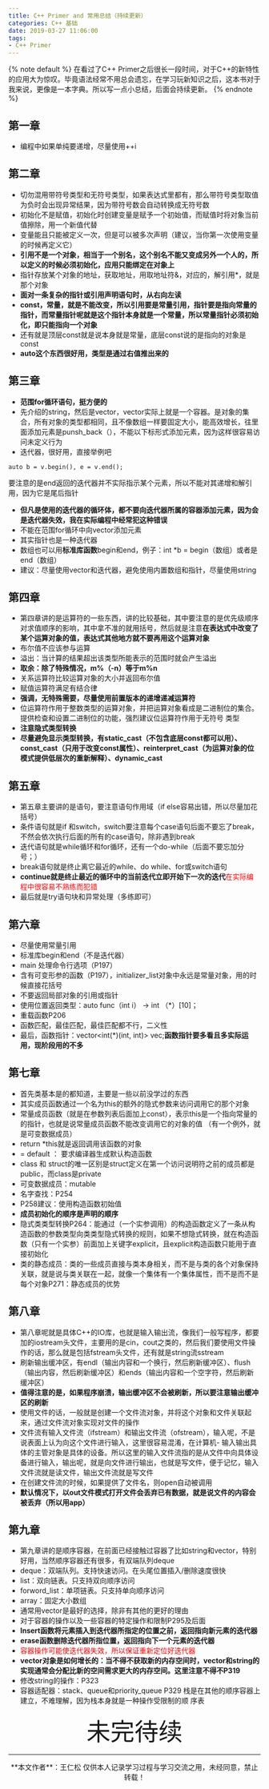 ```yaml
---
title: C++ Primer and 常用总结（持续更新）
categories: C++ 基础
date: 2019-03-27 11:06:00
tags:
- C++ Primer
---
```

{% note default %}
在看过了C++ Primer之后很长一段时间，对于C++的新特性的应用大为惊叹。毕竟语法经常不用总会遗忘，在学习玩新知识之后，这本书对于我来说，更像是一本字典。所以写一点小总结，后面会持续更新。
{% endnote %}

<!-- more -->

## 第一章
- 编程中如果单纯要递增，尽量使用++i

## 第二章
- 切勿混用带符号类型和无符号类型，如果表达式里都有，那么带符号类型取值为负时会出现异常结果，因为带符号数会自动转换成无符号数
- 初始化不是赋值，初始化时创建变量是赋予一个初始值，而赋值时将对象当前值擦除，用一个新值代替
- 变量能且只能被定义一次，但是可以被多次声明（建议，当你第一次使用变量的时候再定义它）
- **引用不是一个对象，相当于一个别名，这个别名不能又变成另外一个人的，所以定义的时候必须初始化，应用只能绑定在对象上**
- 指针存放某个对象的地址，获取地址，用取地址符&，对应的，解引用\*，就是那个对象
- **面对一条复杂的指针或引用声明语句时，从右向左读**
- **const，常量，就是不能改变，所以引用要是常量引用，指针要是指向常量的指针，而常量指针呢就是这个指针本身就是一个常量，所以常量指针必须初始化，即只能指向一个对象**
- 还有就是顶层const就是说本身就是常量，底层const说的是指向的对象是const
- **auto这个东西很好用，类型是通过右值推出来的**

## 第三章
- **范围for循环语句，挺方便的**
- 先介绍的string，然后是vector，vector实际上就是一个容器。是对象的集合，所有对象的类型都相同，且不像数组一样要固定大小，能高效增长，往里面添加元素是punsh_back（），不能以下标形式添加元素，因为这样很容易访问未定义行为
- 迭代器，很好用，直接举例吧
``` 
auto b = v.begin(), e = v.end();
```
要注意的是end返回的迭代器并不实际指示某个元素，所以不能对其递增和解引用，因为它是尾后指针
- **但凡是使用的迭代器的循环体，都不要向迭代器所属的容器添加元素，因为会是迭代器失效，我在实际编程中经常犯这种错误**
- 不能在范围for循环中向vector添加元素
- 其实指针也是一种迭代器
- 数组也可以用**标准库函数**begin和end，例子：int \*b = begin（数组）或者是end（数组）
- 建议：尽量使用vector和迭代器，避免使用内置数组和指针，尽量使用string

## 第四章
- 第四章讲的是运算符的一些东西，讲的比较基础，其中要注意的是优先级顺序对求值顺序的影响，其中拿不准的就用括号，然后就是注意**在表达式中改变了某个运算对象的值，表达式其他地方就不要再用这个运算对象**
- 布尔值不应该参与运算
- 溢出：当计算的结果超出该类型所能表示的范围时就会产生溢出
- **取余：除了特殊情况，m%（-n）等于m%n**
- 关系运算符比较运算对象的大小并返回布尔值
- 赋值运算符满足有结合律
- **强调，无特殊需要，尽量使用前置版本的递增递减运算符**
- 位运算符作用于整数类型的运算对象，并把运算对象看成是二进制位的集合。提供检查和设置二进制位的功能，强烈建议位运算符作用于无符号
类型
- **注意隐式类型转换**
- **尽量避免显示类型转换，有static_cast（不包含底层const都可以用）、const_cast（只用于改变const属性）、reinterpret_cast（为运算对象的位模式提供低层次的重新解释）、dynamic_cast**

## 第五章
- 第五章主要讲的是语句，要注意语句作用域（if else容易出错，所以尽量加花括号）
- 条件语句就是if 和switch，switch要注意每个case语句后面不要忘了break，不然会依次执行后面的所有的case语句，除非遇到break
- 迭代语句就是while循环和for循环，还有一个do-while（后面不要忘加分号；）
- break语句就是终止离它最近的while、do while、for或switch语句
- **continue就是终止最近的循环中的当前迭代立即开始下一次的迭代**<font color="red">在实际编程中很容易不熟练而犯错</font>
- 最后就是try语句块和异常处理（多练即可）

## 第六章
- 尽量使用常量引用
- 标准库begin和end（不是迭代器）
- main 处理命令行选项（P197）
- 含有可变形参的函数（P197），initializer_list对象中永远是常量对象，用的时候直接花括号
- 不要返回局部对象的引用或指针
- 使用位置返回类型：auto func（int i） -> int （*）[10]；
- 重载函数P206
- 函数匹配，最佳匹配，最佳匹配都不行，二义性
- 最后，函数指针：vector<int(*)(int, int)> vec;**函数指针要多看且多实际运用，现阶段用的不多**

## 第七章
- 首先类基本是的都知道，主要是一些以前没学过的东西
- 其实成员函数通过一个名为this的额外的隐式参数来访问调用它的那个对象
- 常量成员函数（就是在参数列表后面加上const），表示this是一个指向常量的的指针，也就是说常量成员函数不能改变调用它的对象的值
（有一个例外，就是可变数据成员）
- return *this就是返回调用该函数的对象
- = default ： 要求编译器生成默认构造函数
- class 和 struct的唯一区别是struct定义在第一个访问说明符之前的成员都是public，而class是private
- 可变数据成员：mutable
- 名字查找：P254
- P258建议：使用构造函数初始值
- **成员初始化的顺序是声明的顺序**
- 隐式类类型转换P264：能通过（一个实参调用）的构造函数定义了一条从构造函数的参数类型向类类型隐式转换的规则，如果不想隐式转换，就在构造函数（只有一个实参）前面加上关键字explicit，且explicit构造函数只能用于直接初始化
- 类的静态成员：类的一些成员直接与类本身相关，而不是与类的各个对象保持关联，就是说与类关联在一起，就像一个集体有一个集体属性，而不是而不是每个对象P271：静态成员的优势

## 第八章
- 第八章呢就是具体C++的IO库，也就是输入输出流，像我们一般写程序，都要加的iostream头文件，主要用的是cin，cout之类的，然后我们要使用文件操作的话，那么就是包括fstream头文件，还有就是string流sstream
- 刷新输出缓冲区，有endl（输出内容和一个换行，然后刷新缓冲区）、flush（输出内容，然后刷新缓冲区）和ends（输出内容和一个空字符，然后刷新缓冲区）
- **值得注意的是，如果程序崩溃，输出缓冲区不会被刷新，所以要注意输出缓冲区的刷新**
- 使用文件的话，一般就是创建一个文件流对象，并将这个对象和文件关联起来，通过文件流对象实现对文件的操作
- 文件流有输入文件流（ifstream）和输出文件流（ofstream），输入呢，不是说表面上认为向这个文件进行输入，这里很容易混淆，在计算机- 输入输出具体的主管对象是具体的设备。所以这里的输入文件流指的是从文件中向具体设备进行输入，输出呢，就是向文件进行输出，也就是写文件，便于记忆，输入文件流就是读文件，输出文件流就是写文件
- 在创建文件流的时候，如果提供了文件名，则open自动被调用
- **默认情况下，以out文件模式打开文件会丢弃已有数据，就是说文件的内容会被丢弃（所以用app）**

## 第九章
- 第九章讲的是顺序容器，在前面已经接触过容器了比如string和vector，特别好用，当然顺序容器还有很多，有双端队列deque
- deque：双端队列。支持快速访问。在头尾位置插入/删除速度很快
- list：双向链表。只支持双向顺序访问
- forword_list：单项链表。只支持单向顺序访问
- array：固定大小数组
- 通常用vector是最好的选择，除非有其他的更好的理由
- 对于容器的操作以及一些容器的特定操作和限制P295及后面
- **Insert函数将元素插入到迭代器所指定的位置之前，返回指向新元素的迭代器**
- **erase函数删除迭代器所指位置，返回指向下一个元素的迭代器**
- <font color="red">容器操作可能使迭代器失效，所以保证重新定位好迭代器</font>
- **vector对象是如何增长的：当不得不获取新的内存空间时，vector和string的实现通常会分配比新的空间需求更大的内存空间。这里注意不得不P319**
- 修改string的操作：P323
- 容器适配器：stack、queue和priority_queue P329 栈是在其他的顺序容器上建立，不难理解，因为栈本身就是一种操作受限制的顺
序表

<center><font size="12">未完待续</font></center>

---

<div align="center">
	**本文作者**：王仁松
	仅供本人记录学习过程与学习交流之用，未经同意，禁止转载！
</div>